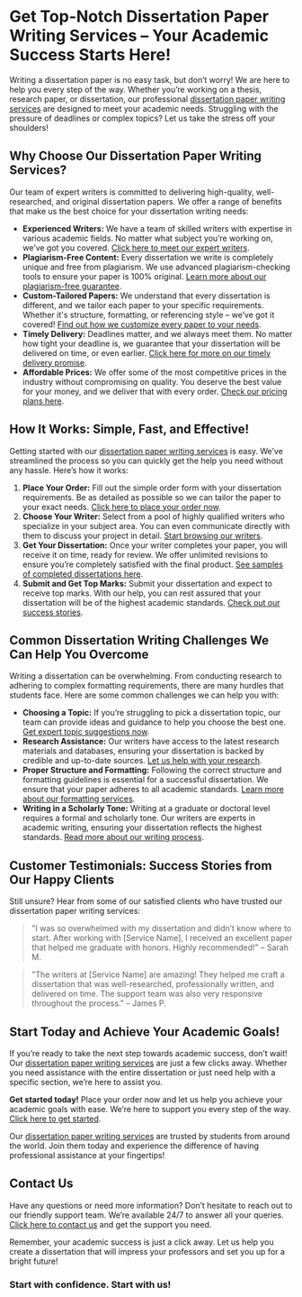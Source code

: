 # Get Top-Notch Dissertation Paper Writing Services – Your Academic Success Starts Here!

Writing a dissertation paper is no easy task, but don’t worry! We are here to help you every step of the way. Whether you’re working on a thesis, research paper, or dissertation, our professional [dissertation paper writing services](https://tinyurl.com/topessay?keyword=dissertation+paper+writing+services) are designed to meet your academic needs. Struggling with the pressure of deadlines or complex topics? Let us take the stress off your shoulders!

## Why Choose Our Dissertation Paper Writing Services?

Our team of expert writers is committed to delivering high-quality, well-researched, and original dissertation papers. We offer a range of benefits that make us the best choice for your dissertation writing needs:

- **Experienced Writers:** We have a team of skilled writers with expertise in various academic fields. No matter what subject you’re working on, we’ve got you covered. [Click here to meet our expert writers](https://tinyurl.com/topessay?keyword=dissertation+paper+writing+services).
- **Plagiarism-Free Content:** Every dissertation we write is completely unique and free from plagiarism. We use advanced plagiarism-checking tools to ensure your paper is 100% original. [Learn more about our plagiarism-free guarantee](https://tinyurl.com/topessay?keyword=dissertation+paper+writing+services).
- **Custom-Tailored Papers:** We understand that every dissertation is different, and we tailor each paper to your specific requirements. Whether it's structure, formatting, or referencing style – we’ve got it covered! [Find out how we customize every paper to your needs](https://tinyurl.com/topessay?keyword=dissertation+paper+writing+services).
- **Timely Delivery:** Deadlines matter, and we always meet them. No matter how tight your deadline is, we guarantee that your dissertation will be delivered on time, or even earlier. [Click here for more on our timely delivery promise](https://tinyurl.com/topessay?keyword=dissertation+paper+writing+services).
- **Affordable Prices:** We offer some of the most competitive prices in the industry without compromising on quality. You deserve the best value for your money, and we deliver that with every order. [Check our pricing plans here](https://tinyurl.com/topessay?keyword=dissertation+paper+writing+services).

## How It Works: Simple, Fast, and Effective!

Getting started with our [dissertation paper writing services](https://tinyurl.com/topessay?keyword=dissertation+paper+writing+services) is easy. We’ve streamlined the process so you can quickly get the help you need without any hassle. Here’s how it works:

1. **Place Your Order:** Fill out the simple order form with your dissertation requirements. Be as detailed as possible so we can tailor the paper to your exact needs. [Click here to place your order now](https://tinyurl.com/topessay?keyword=dissertation+paper+writing+services).
2. **Choose Your Writer:** Select from a pool of highly qualified writers who specialize in your subject area. You can even communicate directly with them to discuss your project in detail. [Start browsing our writers](https://tinyurl.com/topessay?keyword=dissertation+paper+writing+services).
3. **Get Your Dissertation:** Once your writer completes your paper, you will receive it on time, ready for review. We offer unlimited revisions to ensure you’re completely satisfied with the final product. [See samples of completed dissertations here](https://tinyurl.com/topessay?keyword=dissertation+paper+writing+services).
4. **Submit and Get Top Marks:** Submit your dissertation and expect to receive top marks. With our help, you can rest assured that your dissertation will be of the highest academic standards. [Check out our success stories](https://tinyurl.com/topessay?keyword=dissertation+paper+writing+services).

## Common Dissertation Writing Challenges We Can Help You Overcome

Writing a dissertation can be overwhelming. From conducting research to adhering to complex formatting requirements, there are many hurdles that students face. Here are some common challenges we can help you with:

- **Choosing a Topic:** If you’re struggling to pick a dissertation topic, our team can provide ideas and guidance to help you choose the best one. [Get expert topic suggestions now](https://tinyurl.com/topessay?keyword=dissertation+paper+writing+services).
- **Research Assistance:** Our writers have access to the latest research materials and databases, ensuring your dissertation is backed by credible and up-to-date sources. [Let us help with your research](https://tinyurl.com/topessay?keyword=dissertation+paper+writing+services).
- **Proper Structure and Formatting:** Following the correct structure and formatting guidelines is essential for a successful dissertation. We ensure that your paper adheres to all academic standards. [Learn more about our formatting services](https://tinyurl.com/topessay?keyword=dissertation+paper+writing+services).
- **Writing in a Scholarly Tone:** Writing at a graduate or doctoral level requires a formal and scholarly tone. Our writers are experts in academic writing, ensuring your dissertation reflects the highest standards. [Read more about our writing process](https://tinyurl.com/topessay?keyword=dissertation+paper+writing+services).

## Customer Testimonials: Success Stories from Our Happy Clients

Still unsure? Hear from some of our satisfied clients who have trusted our dissertation paper writing services:

> "I was so overwhelmed with my dissertation and didn’t know where to start. After working with [Service Name], I received an excellent paper that helped me graduate with honors. Highly recommended!" – Sarah M.

> "The writers at [Service Name] are amazing! They helped me craft a dissertation that was well-researched, professionally written, and delivered on time. The support team was also very responsive throughout the process." – James P.

## Start Today and Achieve Your Academic Goals!

If you’re ready to take the next step towards academic success, don’t wait! Our [dissertation paper writing services](https://tinyurl.com/topessay?keyword=dissertation+paper+writing+services) are just a few clicks away. Whether you need assistance with the entire dissertation or just need help with a specific section, we’re here to assist you.

**Get started today!** Place your order now and let us help you achieve your academic goals with ease. We’re here to support you every step of the way. [Click here to get started](https://tinyurl.com/topessay?keyword=dissertation+paper+writing+services).

Our [dissertation paper writing services](https://tinyurl.com/topessay?keyword=dissertation+paper+writing+services) are trusted by students from around the world. Join them today and experience the difference of having professional assistance at your fingertips!

## Contact Us

Have any questions or need more information? Don’t hesitate to reach out to our friendly support team. We’re available 24/7 to answer all your queries. [Click here to contact us](https://tinyurl.com/topessay?keyword=dissertation+paper+writing+services) and get the support you need.

Remember, your academic success is just a click away. Let us help you create a dissertation that will impress your professors and set you up for a bright future!

### Start with confidence. Start with us!
